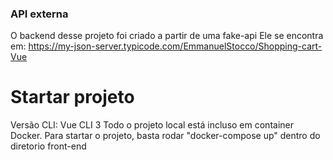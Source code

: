 ### API externa 
O backend desse projeto foi criado a partir de uma fake-api
Ele se encontra em: https://my-json-server.typicode.com/EmmanuelStocco/Shopping-cart-Vue

# Startar projeto
Versão CLI: Vue CLI 3
Todo o projeto local está incluso em container Docker. Para startar
o projeto, basta rodar "docker-compose up" dentro do diretorio front-end